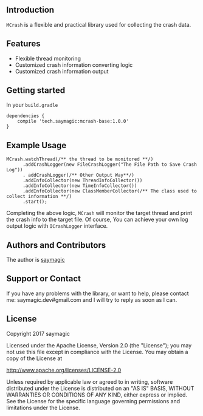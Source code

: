## Introduction

`MCrash` is a flexible and practical library used for collecting the crash data.

## Features

* Flexible thread monitoring
* Customized crash information converting logic
* Customized crash information output

## Getting started

In your `build.gradle` 

	dependencies {
		compile 'tech.saymagic:mcrash-base:1.0.0'
	} 

	
## Example Usage

	MCrash.watchThread(/** the thread to be monitored **/)
          .addCrashLogger(new FileCrashLogger("The File Path to Save Crash Log"))
          . addCrashLogger(/** Other Output Way**/)
          .addInfoCollector(new ThreadInfoCollector())
          .addInfoCollector(new TimeInfoCollector())
          .addInfoCollector(new ClassMemberCollector(/** The class used to collect information **/)
          .start();
           
 Completing the above logic, `MCrash` will monitor the target thread and print the crash info to the target file. Of course, You can achieve your own log output logic with `ICrashLogger` interface.
                
## Authors and Contributors
The author is [saymagic](https://blog.saymagic.tech)

## Support or Contact
If you have any problems with the library, or want to help, please contact me: saymagic.dev#gmail.com and I will try to reply as soon as I can.

## License

Copyright 2017 saymagic

Licensed under the Apache License, Version 2.0 (the "License");
you may not use this file except in compliance with the License.
You may obtain a copy of the License at

   http://www.apache.org/licenses/LICENSE-2.0

Unless required by applicable law or agreed to in writing, software
distributed under the License is distributed on an "AS IS" BASIS,
WITHOUT WARRANTIES OR CONDITIONS OF ANY KIND, either express or implied.
See the License for the specific language governing permissions and
limitations under the License.
                
                
        
    
    


